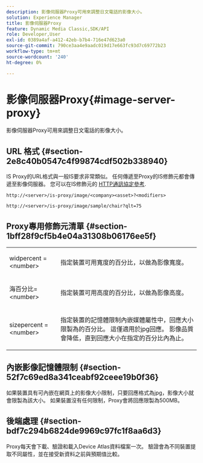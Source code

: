 ```yaml
---
description: 影像伺服器Proxy可用來調整日文電話的影像大小。
solution: Experience Manager
title: 影像伺服器Proxy
feature: Dynamic Media Classic,SDK/API
role: Developer,User
exl-id: 0389a4af-a412-42eb-b7b4-716e47d623a0
source-git-commit: 790ce3aa4e9aadc019d17e663fc93d7c69772b23
workflow-type: tm+mt
source-wordcount: '240'
ht-degree: 0%

---
```


# 影像伺服器Proxy{#image-server-proxy}

影像伺服器Proxy可用來調整日文電話的影像大小。

## URL 格式 {#section-2e8c40b0547c4f99874cdf502b338940}

IS Proxy的URL格式與一般IS要求非常類似。 任何傳遞至Proxy的IS修飾元都會傳遞至影像伺服器。 您可以在IS修飾元的 [HTTP通訊協定參考](../../is-api/http-ref/image-serving-api-ref/c-http-protocol-reference/c-introduction/c-introduction.md#concept-dbbd5241bc6248ad9b9d7f6c635c311e).

`http://<server>/is-proxy/image/<company><asset>?<modifiers>`

`http://<server>/is-proxy/image/sample/chair?qlt=75`

## Proxy專用修飾元清單 {#section-1bff28f9cf5b4e04a31308b06176ee5f}

<table id="simpletable_40C1DFB183B54A79BCF65D51ED480CE0"> 
 <tr class="strow"> 
  <td class="stentry"> <p><span class="codeph"> widpercent = &lt;number&gt;</span> </p></td> 
  <td class="stentry"> <p>指定裝置可用寬度的百分比，以做為影像寬度。 </p></td> 
 </tr> 
 <tr class="strow"> 
  <td class="stentry"> <p><span class="codeph"> 海百分比= &lt;number&gt;</span> </p></td> 
  <td class="stentry"> <p>指定裝置可用高度的百分比，以做為影像高度。 </p></td> 
 </tr> 
 <tr class="strow"> 
  <td class="stentry"> <p><span class="codeph"> sizepercent = &lt;number&gt;</span> </p></td> 
  <td class="stentry"> <p>指定裝置的記憶體限制內嵌媒體屬性中，回應大小限製為的百分比。 這僅適用於jpg回應。 影像品質會降低，直到回應大小在指定的百分比內為止。 </p></td> 
 </tr> 
</table>

## 內嵌影像記憶體限制 {#section-52f7c69ed8a341ceabf92ceee19b0f36}

如果裝置具有可內嵌在網頁上的影像大小限制，只要回應格式為jpg，影像大小就會限製為該大小。 如果裝置沒有任何限制，Proxy會將回應限製為500MB。

## 後端處理 {#section-bdf7c294b6824de9969c97fc1f8aa6d3}

Proxy每天會下載、驗證和載入Device Atlas資料檔案一次。 驗證會為不同裝置提取不同屬性，並在接受新資料之前與預期值比較。
